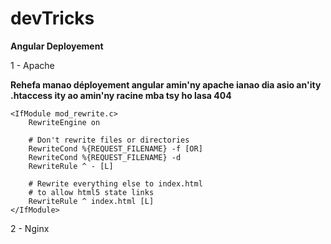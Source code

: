 # devTricks

**Angular Deployement**

1 - Apache

**Rehefa manao déployement angular amin'ny apache ianao dia asio an'ity .htaccess ity ao amin'ny racine mba tsy ho lasa 404**

```
<IfModule mod_rewrite.c>
    RewriteEngine on

    # Don't rewrite files or directories
    RewriteCond %{REQUEST_FILENAME} -f [OR]
    RewriteCond %{REQUEST_FILENAME} -d
    RewriteRule ^ - [L]

    # Rewrite everything else to index.html
    # to allow html5 state links
    RewriteRule ^ index.html [L]
</IfModule>

```

2 - Nginx

